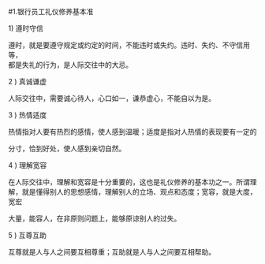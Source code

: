 #1.银行员工礼仪修养基本准
<p>1) 遵时守信 </p>
    <p> 遵时，就是要遵守规定或约定的时间，不能违时或失约。违时、失约、不守信用等， <br />
      都是失礼的行为，是人际交往中的大忌。 </p>
    <p>2 ) 真诚谦虚 </p>
    <p> 人际交往中，需要诚心待人，心口如一，谦恭虚心，不能自以为是。 </p>
    <p>3 ) 热情适度 </p>
    <p> 热情指对人要有热烈的感情，使人感到温暖；适度是指对人热情的表现要有一定的 </p>
    <p>分寸，恰到好处，使人感到亲切自然。 </p>
    <p>4 ) 理解宽容 </p>
    <p> 在人际交往中，理解和宽容是十分重要的，这也是礼仪修养的基本功之一。所谓理 <br />
      解，就是懂得别人的思想感情，理解别人的立场、观点和态度；宽容，就是大度，宽宏 </p>
    <p>大量，能容人，在非原则问题上，能够原谅别人的过失。 </p>
    <p> 5 ) 互尊互助 </p>
    <p> 互尊就是人与人之间要互相尊重；互助就是人与人之间要互相帮助。</p>
